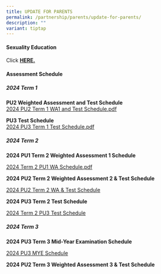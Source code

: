```yaml
---
title: UPDATE FOR PARENTS
permalink: /partnership/parents/update-for-parents/
description: ""
variant: tiptap
---
```

<h4><strong>Sexuality Education</strong></h4>
<p>Click&nbsp;<strong><a href="/mi-experience/key-programmes/character-and-citizenship-education/sexuality-education" rel="noopener" target="_blank">HERE.</a></strong>
</p>
<h4><strong>Assessment Schedule</strong></h4>
<h5><strong>2024 Term 1</strong></h5>
<p><strong>PU2 Weighted Assessment and Test Schedule <br></strong><a href="/files/PU2_2024_Term_1_WA1_Test_Schedule_final.pdf" rel="noopener noreferrer nofollow" target="_blank">2024 PU2 Term 1 WA1 and Test Schedule.pdf</a>
</p>
<p><strong>PU3 Test Schedule <br></strong><a href="/files/PU3_2024_Term_1_Test_Schedule_final.pdf" rel="noopener noreferrer nofollow" target="_blank">2024 PU3 Term 1 Test Schedule.pdf</a>
</p>
<p></p>
<h5><strong>2024 Term 2</strong></h5>
<p><strong>2024 PU1 Term 2 Weighted Assessment 1 Schedule</strong>
</p>
<p><a href="/files/2024_Term_2_PU1_WA_Schedule.pdf" rel="noopener noreferrer nofollow" target="_blank">2024 Term 2 PU1 WA Schedule.pdf</a>
</p>
<p><strong>2024 PU2 Term 2 Weighted Assessment 2 &amp; Test Schedule</strong>
</p>
<p><a href="/files/2024_PU2_Term_2_WA___Test_Schedule.pdf" rel="noopener noreferrer nofollow" target="_blank">2024 PU2 Term 2 WA &amp; Test Schedule</a>
</p>
<p><strong>2024 PU3 Term 2 Test Schedule</strong>
</p>
<p><a href="/files/2024_Term_2_PU3_Test_Schedule.pdf" rel="noopener noreferrer nofollow" target="_blank">2024 Term 2 PU3 Test Schedule</a>
</p>
<p></p>
<h5><strong>2024 Term 3</strong></h5>
<p><strong>2024 PU3 Term 3 Mid-Year Examination Schedule</strong>
</p>
<p><a href="/files/PU3_MYE_2024_For_school_website.pdf" rel="noopener noreferrer nofollow" target="_blank">2024 PU3 MYE Schedule</a>
</p>
<p></p>
<p><strong>2024 PU2 Term 3 Weighted Assessment 3 &amp; Test Schedule</strong>
</p>
<p></p>
